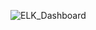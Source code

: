 ![ELK_Dashboard](https://user-images.githubusercontent.com/105201222/177001683-c989b7d1-f7b4-4e5a-9bff-b9e6f4a2e6c8.png)
